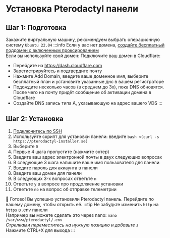 # Установка Pterodactyl панели

## Шаг 1: Подготовка
Закажите виртуальную машину, рекомендуем выбрать операционную систему `Ubuntu 22.04`
:::info
Если у вас нет домена, [создайте бесплатный поддомен с включенным проксированием](/docs/panel/service/subdomains)  
Если вы используйте свой домен: Подключите ваш домен в Cloudflare:
* Перейдите на https://dash.cloudflare.com
* Зарегистрируйтесь и подтвердите почту
* Нажмите Add Domain, введите ваше доменное имя, выберите бесплатный план и установите указанные днс в вашем регистраторе
* Подождите несколько часов (в среднем до 3х), пока DNS обновятся. После чего на почту придёт сообщение об активации домена в Cloudflare
* Создайте DNS запись типа A, указывающую на адрес вашего VDS
:::

## Шаг 2: Установка
1. [Подключитесь по SSH](/docs/vds/ssh)
2. Используйте скрипт для установки панели: введите `bash <(curl -s https://pterodactyl-installer.se)`
3. Выберите `0`
4. Первые 4 шага пропустите (нажмите энтер)
5. Введите ваш адрес электронной почты в двух следующих вопросах
6. В следующие 3 шага напишите ваше имя пользователя для панели
7. Введите пароль для аккаунта в панели
8. Введите ваш домен для панели
9. В следующих 3-х вопросах ответьте `n`
10. Ответьте `y` в вопросе про продолжение установки
11. Ответьте `no` на вопрос об отправке телеметрии

🎉 Готово! Вы успешно установили Pterodactyl панель. Перейдите по вашему домену, чтобы открыть её.
:::tip
Не забудьте изменить `http` на `https` в .env панели  
Например вы можете сделать это через nano: 
`nano /var/www/pterodactyl/.env`  
*Стрелками переместитесь на нужную позицию и добавьте `s`*  
Нажмите CTRL+X для выхода
:::